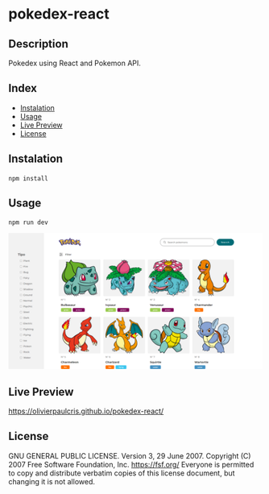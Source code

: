 # pokedex-react

## Description

Pokedex using React and Pokemon API.

## Index

- [Instalation](#instalation)
- [Usage](#usage)
- [Live Preview](#live-preview)
- [License](#license)

## Instalation

```
npm install
```

## Usage

```
npm run dev
```

![pokedex react](./src/assets/screenshot.png)

## Live Preview

https://olivierpaulcris.github.io/pokedex-react/

## License

GNU GENERAL PUBLIC LICENSE. Version 3, 29 June 2007. Copyright (C) 2007 Free Software Foundation, Inc. <https://fsf.org/> Everyone is permitted to copy and distribute verbatim copies of this license document, but changing it is not allowed.